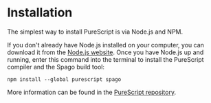 # Installation

The simplest way to install PureScript is via Node.js and NPM.

If you don't already have Node.js installed on your computer, you can download
it from the [Node.js website](https://nodejs.org/). Once you have Node.js up
and running, enter this command into the terminal to install the PureScript
compiler and the Spago build tool:

    npm install --global purescript spago

More information can be found in the [PureScript repository](https://github.com/purescript/purescript/blob/master/INSTALL.md).
